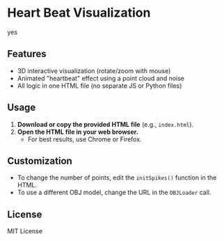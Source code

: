 # Heart Beat Visualization
yes

## Features

- 3D interactive visualization (rotate/zoom with mouse)
- Animated "heartbeat" effect using a point cloud and noise
- All logic in one HTML file (no separate JS or Python files)

## Usage

1. **Download or copy the provided HTML file** (e.g., `index.html`).
2. **Open the HTML file in your web browser.**
   - For best results, use Chrome or Firefox.

## Customization

- To change the number of points, edit the `initSpikes()` function in the HTML.
- To use a different OBJ model, change the URL in the `OBJLoader` call.

## License

MIT License